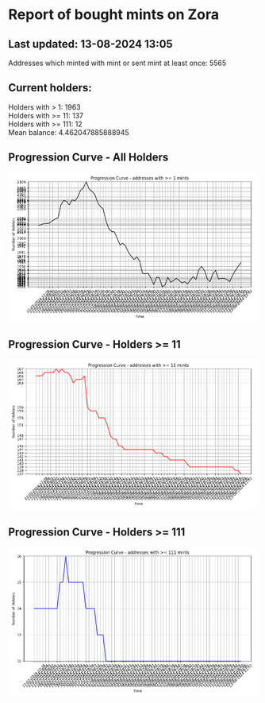 # Report of bought mints on Zora
## Last updated: 13-08-2024 13:05
Addresses which minted with mint or sent mint at least once: 5565

## Current holders:
Holders with > 1: 1963  
Holders with >= 11: 137  
Holders with >= 111: 12  
Mean balance: 4.462047885888945  

## Progression Curve - All Holders
![addresses with >= 1 mint](progression_curve_all.png)
## Progression Curve - Holders >= 11
![addresses with >= 11 mints](progression_curve_gt_11.png)
## Progression Curve - Holders >= 111
![addresses with >= 111 mints](progression_curve_gt_111.png)
